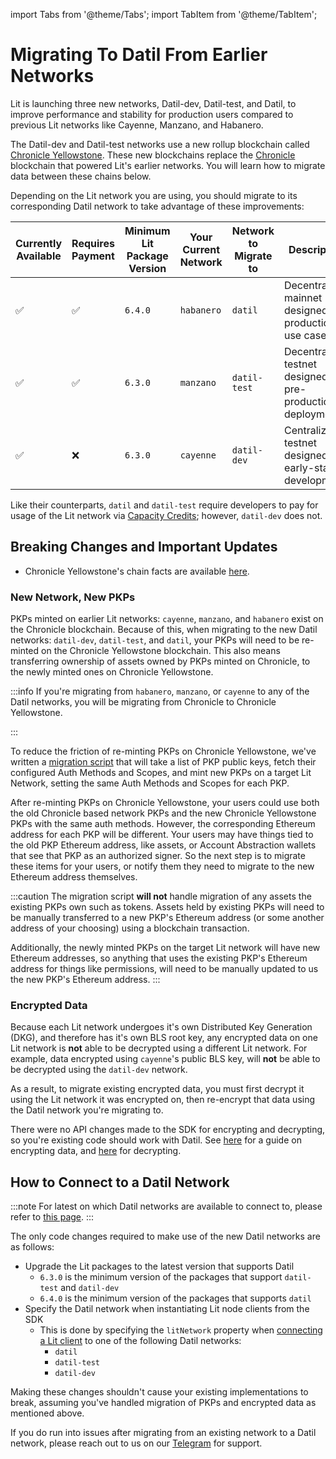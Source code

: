import Tabs from '@theme/Tabs';
import TabItem from '@theme/TabItem';

# Migrating To Datil From Earlier Networks

Lit is launching three new networks, Datil-dev, Datil-test, and Datil, to improve performance and stability for production users compared to previous Lit networks like Cayenne, Manzano, and Habanero.

The Datil-dev and Datil-test networks use a new rollup blockchain called [Chronicle Yellowstone](./lit-blockchains/chronicle-yellowstone.md). These new blockchains replace the [Chronicle](./lit-blockchains/chronicle) blockchain that powered Lit's earlier networks. You will learn how to migrate data between these chains below.

Depending on the Lit network you are using, you should migrate to its corresponding Datil network to take advantage of these improvements:

| Currently Available | Requires Payment | Minimum Lit Package Version | Your Current Network | Network to Migrate to | Description                                                  |
|---------------------|------------------|-----------------------------|----------------------|-----------------------|--------------------------------------------------------------|
| ✅                   | ✅                | `6.4.0`                     | `habanero`           | `datil`               | Decentralized mainnet designed for production use cases      |
| ✅                   | ✅                | `6.3.0`                     | `manzano`            | `datil-test`          | Decentralized testnet designed for pre-production deployment |
| ✅                   | ❌                | `6.3.0`                     | `cayenne`            | `datil-dev`           | Centralized testnet designed for early-stage development     |

Like their counterparts, `datil` and `datil-test` require developers to pay for usage of the Lit network via [Capacity Credits](../capacity-credits); however, `datil-dev` does not.

## Breaking Changes and Important Updates

- Chronicle Yellowstone's chain facts are available [here](./lit-blockchains/chronicle-yellowstone.md#connecting-to-chronicle-yellowstone).

### New Network, New PKPs

PKPs minted on earlier Lit networks: `cayenne`, `manzano`, and `habanero` exist on the Chronicle blockchain. Because of this, when migrating to the new Datil networks: `datil-dev`, `datil-test`, and `datil`, your PKPs will need to be re-minted on the Chronicle Yellowstone blockchain. This also means transferring ownership of assets owned by PKPs minted on Chronicle, to the newly minted ones on Chronicle Yellowstone.

:::info
If you're migrating from `habanero`, `manzano`, or `cayenne` to any of the Datil networks, you will be migrating from Chronicle to Chronicle Yellowstone.

:::

To reduce the friction of re-minting PKPs on Chronicle Yellowstone, we've written a [migration script](https://github.com/LIT-Protocol/developer-guides-code/tree/wyatt/pkp-migration-script/pkp-migration/nodejs) that will take a list of PKP public keys, fetch their configured Auth Methods and Scopes, and mint new PKPs on a target Lit Network, setting the same Auth Methods and Scopes for each PKP.

After re-minting PKPs on Chronicle Yellowstone, your users could use both the old Chronicle based network PKPs and the new Chronicle Yellowstone PKPs with the same auth methods. However, the corresponding Ethereum address for each PKP will be different. Your users may have things tied to the old PKP Ethereum address, like assets, or Account Abstraction wallets that see that PKP as an authorized signer. So the next step is to migrate these items for your users, or notify them they need to migrate to the new Ethereum address themselves.

:::caution
The migration script **will not** handle migration of any assets the existing PKPs own such as tokens. Assets held by existing PKPs will need to be manually transferred to a new PKP's Ethereum address (or some another address of your choosing) using a blockchain transaction.

Additionally, the newly minted PKPs on the target Lit network will have new Ethereum addresses, so anything that uses the existing PKP's Ethereum address for things like permissions, will need to be manually updated to us the new PKP's Ethereum address.
:::

### Encrypted Data

Because each Lit network undergoes it's own Distributed Key Generation (DKG), and therefore has it's own BLS root key, any encrypted data on one Lit network is **not** able to be decrypted using a different Lit network. For example, data encrypted using `cayenne`'s public BLS key, will **not** be able to be decrypted using the `datil-dev` network.

As a result, to migrate existing encrypted data, you must first decrypt it using the Lit network it was encrypted on, then re-encrypt that data using the Datil network you're migrating to.

There were no API changes made to the SDK for encrypting and decrypting, so you're existing code should work with Datil. See [here](../../sdk/access-control/quick-start#performing-encryption) for a guide on encrypting data, and [here](../../sdk/access-control/quick-start#performing-decryption) for decrypting.

## How to Connect to a Datil Network

:::note
For latest on which Datil networks are available to connect to, please refer to [this page](./connecting.md).
:::

The only code changes required to make use of the new Datil networks are as follows:

- Upgrade the Lit packages to the latest version that supports Datil
  - `6.3.0` is the minimum version of the packages that support `datil-test` and `datil-dev`
  - `6.4.0` is the minimum version of the packages that supports `datil`
- Specify the Datil network when instantiating Lit node clients from the SDK
  - This is done by specifying the `litNetwork` property when [connecting a Lit client](./connecting) to one of the following Datil networks:
    - `datil`
    - `datil-test`
    - `datil-dev`

Making these changes shouldn't cause your existing implementations to break, assuming you've handled migration of PKPs and encrypted data as mentioned above.

If you do run into issues after migrating from an existing network to a Datil network, please reach out to us on our [Telegram](https://t.me/+aa73FAF9Vp82ZjJh) for support.
